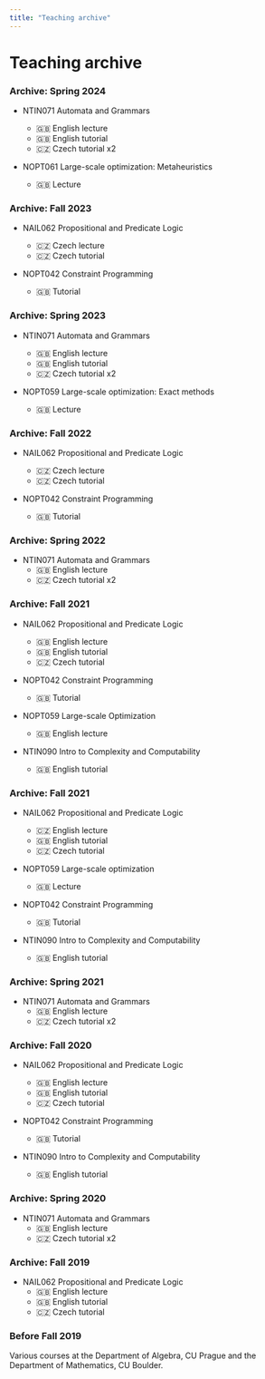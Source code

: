 ```yaml
---
title: "Teaching archive"
---
```


# Teaching archive


### Archive: Spring 2024

* NTIN071 Automata and Grammars
  * 🇬🇧 English lecture
  * 🇬🇧 English tutorial
  * 🇨🇿 Czech tutorial x2

* NOPT061 Large-scale optimization: Metaheuristics
  * 🇬🇧 Lecture

### Archive: Fall 2023

* NAIL062 Propositional and Predicate Logic
  * 🇨🇿 Czech lecture
  * 🇨🇿 Czech tutorial

* NOPT042 Constraint Programming
  * 🇬🇧 Tutorial

### Archive: Spring 2023

* NTIN071 Automata and Grammars
  * 🇬🇧 English lecture
  * 🇬🇧 English tutorial
  * 🇨🇿 Czech tutorial x2

* NOPT059 Large-scale optimization: Exact methods
  * 🇬🇧 Lecture

### Archive: Fall 2022

* NAIL062 Propositional and Predicate Logic
  * 🇨🇿 Czech lecture
  * 🇨🇿 Czech tutorial

* NOPT042 Constraint Programming
  * 🇬🇧 Tutorial

### Archive: Spring 2022

* NTIN071 Automata and Grammars
  * 🇬🇧 English lecture
  * 🇨🇿 Czech tutorial x2

### Archive: Fall 2021

* NAIL062 Propositional and Predicate Logic
  * 🇬🇧 English lecture
  * 🇬🇧 English tutorial
  * 🇨🇿 Czech tutorial

* NOPT042 Constraint Programming
  * 🇬🇧 Tutorial

* NOPT059 Large-scale Optimization
  * 🇬🇧 English lecture

* NTIN090 Intro to Complexity and Computability
  * 🇬🇧 English tutorial

### Archive: Fall 2021

* NAIL062 Propositional and Predicate Logic
  * 🇨🇿 English lecture
  * 🇬🇧 English tutorial
  * 🇨🇿 Czech tutorial

* NOPT059 Large-scale optimization
  * 🇬🇧 Lecture

* NOPT042 Constraint Programming
  * 🇬🇧 Tutorial

* NTIN090 Intro to Complexity and Computability
  * 🇬🇧 English tutorial

### Archive: Spring 2021

* NTIN071 Automata and Grammars
  * 🇬🇧 English lecture
  * 🇨🇿 Czech tutorial x2

### Archive: Fall 2020

* NAIL062 Propositional and Predicate Logic
  * 🇬🇧 English lecture
  * 🇬🇧 English tutorial
  * 🇨🇿 Czech tutorial

* NOPT042 Constraint Programming
  * 🇬🇧 Tutorial

* NTIN090 Intro to Complexity and Computability
  * 🇬🇧 English tutorial

### Archive: Spring 2020

* NTIN071 Automata and Grammars
  * 🇬🇧 English lecture
  * 🇨🇿 Czech tutorial x2

### Archive: Fall 2019

* NAIL062 Propositional and Predicate Logic
  * 🇬🇧 English lecture
  * 🇬🇧 English tutorial
  * 🇨🇿 Czech tutorial


### Before Fall 2019

Various courses at the Department of Algebra, CU Prague and the Department of Mathematics, CU Boulder.
